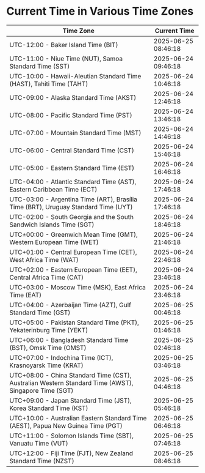 # Current Time in Various Time Zones

| Time Zone | Current Time |
|-----------|--------------|
| UTC-12:00 - Baker Island Time (BIT) | 2025-06-25 08:46:18 |
| UTC-11:00 - Niue Time (NUT), Samoa Standard Time (SST) | 2025-06-24 09:46:18 |
| UTC-10:00 - Hawaii-Aleutian Standard Time (HAST), Tahiti Time (TAHT) | 2025-06-24 10:46:18 |
| UTC-09:00 - Alaska Standard Time (AKST) | 2025-06-24 12:46:18 |
| UTC-08:00 - Pacific Standard Time (PST) | 2025-06-24 13:46:18 |
| UTC-07:00 - Mountain Standard Time (MST) | 2025-06-24 14:46:18 |
| UTC-06:00 - Central Standard Time (CST) | 2025-06-24 15:46:18 |
| UTC-05:00 - Eastern Standard Time (EST) | 2025-06-24 16:46:18 |
| UTC-04:00 - Atlantic Standard Time (AST), Eastern Caribbean Time (ECT) | 2025-06-24 17:46:18 |
| UTC-03:00 - Argentina Time (ART), Brasília Time (BRT), Uruguay Standard Time (UYT) | 2025-06-24 17:46:18 |
| UTC-02:00 - South Georgia and the South Sandwich Islands Time (SGT) | 2025-06-24 18:46:18 |
| UTC±00:00 - Greenwich Mean Time (GMT), Western European Time (WET) | 2025-06-24 21:46:18 |
| UTC+01:00 - Central European Time (CET), West Africa Time (WAT) | 2025-06-24 22:46:18 |
| UTC+02:00 - Eastern European Time (EET), Central Africa Time (CAT) | 2025-06-24 23:46:18 |
| UTC+03:00 - Moscow Time (MSK), East Africa Time (EAT) | 2025-06-24 23:46:18 |
| UTC+04:00 - Azerbaijan Time (AZT), Gulf Standard Time (GST) | 2025-06-25 00:46:18 |
| UTC+05:00 - Pakistan Standard Time (PKT), Yekaterinburg Time (YEKT) | 2025-06-25 01:46:18 |
| UTC+06:00 - Bangladesh Standard Time (BST), Omsk Time (OMST) | 2025-06-25 02:46:18 |
| UTC+07:00 - Indochina Time (ICT), Krasnoyarsk Time (KRAT) | 2025-06-25 03:46:18 |
| UTC+08:00 - China Standard Time (CST), Australian Western Standard Time (AWST), Singapore Time (SGT) | 2025-06-25 04:46:18 |
| UTC+09:00 - Japan Standard Time (JST), Korea Standard Time (KST) | 2025-06-25 05:46:18 |
| UTC+10:00 - Australian Eastern Standard Time (AEST), Papua New Guinea Time (PGT) | 2025-06-25 06:46:18 |
| UTC+11:00 - Solomon Islands Time (SBT), Vanuatu Time (VUT) | 2025-06-25 07:46:18 |
| UTC+12:00 - Fiji Time (FJT), New Zealand Standard Time (NZST) | 2025-06-25 08:46:18 |

